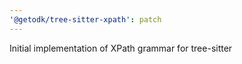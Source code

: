 ```yaml
---
'@getodk/tree-sitter-xpath': patch
---
```


Initial implementation of XPath grammar for tree-sitter
